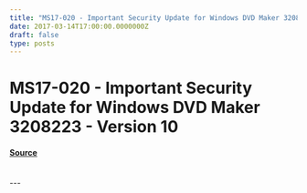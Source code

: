 ```yaml
---
title: "MS17-020 - Important Security Update for Windows DVD Maker 3208223 - Version 10"
date: 2017-03-14T17:00:00.0000000Z
draft: false
type: posts
---
```

# MS17-020 - Important Security Update for Windows DVD Maker 3208223 - Version 10









#### [Source](https://technet.microsoft.com/en-us/library/security/MS17-020)

<br/>
---
